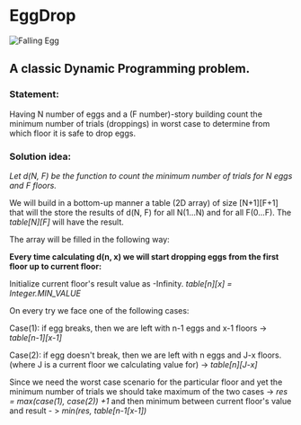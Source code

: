 # EggDrop

![Falling Egg](https://encrypted-tbn0.gstatic.com/images?q=tbn:ANd9GcRfrVBP8939KjAJHOCF1dMo_1mWUme6UNJXdo7uflAZdjiz0yl7&s)

## A classic Dynamic Programming problem.

### Statement:

Having N number of eggs and a (F number)-story building count the minimum number of trials (droppings) in worst case to determine from which floor it is safe to drop eggs.

### Solution idea:

*Let d(N, F) be the function to count the minimum number of trials for N eggs and F floors.*

We will build in a bottom-up manner a table (2D array) of size [N+1][F+1] that will the store the results of d(N, F) for all N(1...N) and for all F(0...F). The *table[N][F]* will have the result.

The array will be filled in the following way:


**Every time calculating d(n, x) we will start dropping eggs from the first floor up to current floor:**

Initialize current floor's result value as -Infinity. *table[n][x] = Integer.MIN_VALUE*

On every try we face one of the following cases:

Case(1): if egg breaks, then we are left with n-1 eggs and x-1 floors -> *table[n-1][x-1]*

Case(2): if egg doesn't break, then we are left with n eggs and J-x floors. (where J is a current floor we calculating value for) -> *table[n][J-x]*

Since we need the worst case scenario for the particular floor and yet the minimum number of trials we should take maximum of the two cases -> *res = max(case(1), case(2)) +1* and then minimum between current floor's value and result - > *min(res, table[n-1[x-1])*

